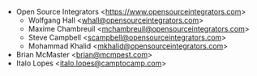 - Open Source Integrators \<<https://www.opensourceintegrators.com>\>
  - Wolfgang Hall \<<whall@opensourceintegrators.com>\>
  - Maxime Chambreuil \<<mchambreuil@opensourceintegrators.com>\>
  - Steve Campbell \<<scampbell@opensourceintegrators.com>\>
  - Mohammad Khalid \<<mkhalid@opensourceintegrators.com>\>
- Brian McMaster \<<brian@mcmpest.com>\>
- Italo Lopes \<<italo.lopes@camptocamp.com>\>
